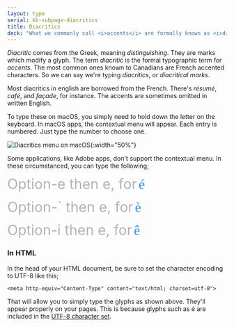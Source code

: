 ```yaml
---
layout: type
serial: kb-subpage-diacritics
title: Diacritics
deck: "What we commonly call <i>accents</i> are formally known as <i>diacritics</i>. So much content designers work with is <i>en français</i>, which includes many diacritics. Let's learn more about them here."
---
```

*Diacritic* comes from the Greek, meaning *distinguishing*. They are marks which modify a glyph. The term *diacritic* is the formal typographic term for *accents*. The most common ones known to Canadians are French accented characters. So we can say we're typing *diacritics*, or *diacritical marks*.

Most diacritics in english are borrowed from the French. There's *résumé*, *café*, and *façade*, for instance. The accents are sometimes omitted in written English.

To type these on macOS, you simply need to hold down the letter on the keyboard. In macOS apps, the contextual menu will appear. Each entry is numbered. Just type the number to choose one.

![Diacritics menu on macOS]({{site.url}}/svg/kb/diacritics-macos-menu.svg){:width="50%"}

Some applications, like Adobe apps, don't support the contextual menu. In these circumstanced, you can type the following;

<span style="font-size: 2rem; color:B3B3B3;">Option-e then e, for</span>
<span style="font-size: 2rem; color:2997FF; font-family:FiraSans-Medium;">é</span>

<span style="font-size: 2rem; color:B3B3B3;">Option-\` then e, for</span>
<span style="font-size: 2rem; color:2997FF; font-family:FiraSans-Medium;">è</span>

<span style="font-size: 2rem; color:B3B3B3;">Option-i then e, for</span>
<span style="font-size: 2rem; color:2997FF; font-family:FiraSans-Medium;">ê</span>

### In HTML

In the head of your HTML document, be sure to set the character encoding to UTF-8 like this;

`<meta http-equiv="Content-Type" content="text/html; charset=utf-8">`

That will allow you to simply type the glyphs as shown above. They'll appear properly on your pages. This is because glyphs such as é are included in the [UTF-8 character set](https://www.fileformat.info/info/charset/UTF-8/list.htm).
